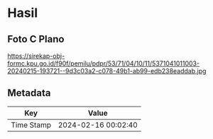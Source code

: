 # Hasil

## Foto C Plano

https://sirekap-obj-formc.kpu.go.id/f90f/pemilu/pdpr/53/71/04/10/11/5371041011003-20240215-193721--9d3c03a2-c078-49b1-ab99-edb238eaddab.jpg


## Metadata

| Key        | Value               |
| ---------- | ------------------- |
| Time Stamp | 2024-02-16 00:02:40 |



